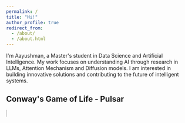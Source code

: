 ```yaml
---
permalink: /
title: "Hi!"
author_profile: true
redirect_from: 
  - /about/
  - /about.html
---
```




I'm Aayushman, a Master's student in Data Science and Artificial Intelligence. My work focuses on understanding AI through research in LLMs, Attention Mechanism and Diffusion models. I am interested in building innovative solutions and contributing to the future of intelligent systems.
## Conway's Game of Life - Pulsar

<canvas id="gameCanvas" width="340" height="340" style="border:1px solid #ccc;"></canvas>

<script>
// Wait for the page to load before running the script
document.addEventListener("DOMContentLoaded", function() {

  const canvas = document.getElementById('gameCanvas');
  // Add a safety check in case the canvas isn't found
  if (!canvas) {
    console.error("Canvas element not found!");
    return;
  }
  
  const ctx = canvas.getContext('2d');
  const gridSize = 17;
  const cellSize = 20; // 340 / 17 = 20
  
  // The pulsar pattern
  let grid = [
    [0,0,0,0,0,0,0,0,0,0,0,0,0,0,0,0,0],
    [0,0,0,0,0,0,0,0,0,0,0,0,0,0,0,0,0],
    [0,0,0,0,1,1,1,0,0,0,1,1,1,0,0,0,0],
    [0,0,0,0,0,0,0,0,0,0,0,0,0,0,0,0,0],
    [0,0,1,0,0,0,0,1,0,1,0,0,0,0,1,0,0],
    [0,0,1,0,0,0,0,1,0,1,0,0,0,0,1,0,0],
    [0,0,1,0,0,0,0,1,0,1,0,0,0,0,1,0,0],
    [0,0,0,0,1,1,1,0,0,0,1,1,1,0,0,0,0],
    [0,0,0,0,0,0,0,0,0,0,0,0,0,0,0,0,0],
    [0,0,0,0,1,1,1,0,0,0,1,1,1,0,0,0,0],
    [0,0,1,0,0,0,0,1,0,1,0,0,0,0,1,0,0],
    [0,0,1,0,0,0,0,1,0,1,0,0,0,0,1,0,0],
    [0,0,1,0,0,0,0,1,0,1,0,0,0,0,1,0,0],
    [0,0,0,0,0,0,0,0,0,0,0,0,0,0,0,0,0],
    [0,0,0,0,1,1,1,0,0,0,1,1,1,0,0,0,0],
    [0,0,0,0,0,0,0,0,0,0,0,0,0,0,0,0,0],
    [0,0,0,0,0,0,0,0,0,0,0,0,0,0,0,0,0]
  ];

  function drawGrid() {
    ctx.clearRect(0, 0, canvas.width, canvas.height);
    for (let y = 0; y < gridSize; y++) {
      for (let x = 0; x < gridSize; x++) {
        // Use a more visible color for live cells
        ctx.fillStyle = grid[y][x] ? '#333' : '#f0f0f0';
        // The -1 creates a nice visual grid line effect
        ctx.fillRect(x * cellSize, y * cellSize, cellSize - 1, cellSize - 1);
      }
    }
  }

  function countNeighbors(y, x) {
    let count = 0;
    for (let dy = -1; dy <= 1; dy++) {
      for (let dx = -1; dx <= 1; dx++) {
        if (dy === 0 && dx === 0) continue;
        // Use modulo for seamless wrapping at edges (toroidal array)
        const ny = (y + dy + gridSize) % gridSize;
        const nx = (x + dx + gridSize) % gridSize;
        count += grid[ny][nx];
      }
    }
    return count;
  }

  function getNextGeneration() {
    const newGrid = Array(gridSize).fill(0).map(() => Array(gridSize).fill(0));
    for (let y = 0; y < gridSize; y++) {
      for (let x = 0; x < gridSize; x++) {
        const neighbors = countNeighbors(y, x);
        const isAlive = grid[y][x];

        if (isAlive && (neighbors === 2 || neighbors === 3)) {
          newGrid[y][x] = 1; // Survive
        } else if (!isAlive && neighbors === 3) {
          newGrid[y][x] = 1; // Birth
        }
        // All other cells are implicitly 0 (dead)
      }
    }
    return newGrid;
  }

  function update() {
    grid = getNextGeneration();
    drawGrid();
  }

  // Draw the initial state once
  drawGrid();
  // Start the animation loop
  setInterval(update, 200); // 200ms feels a bit smoother

});
</script>
